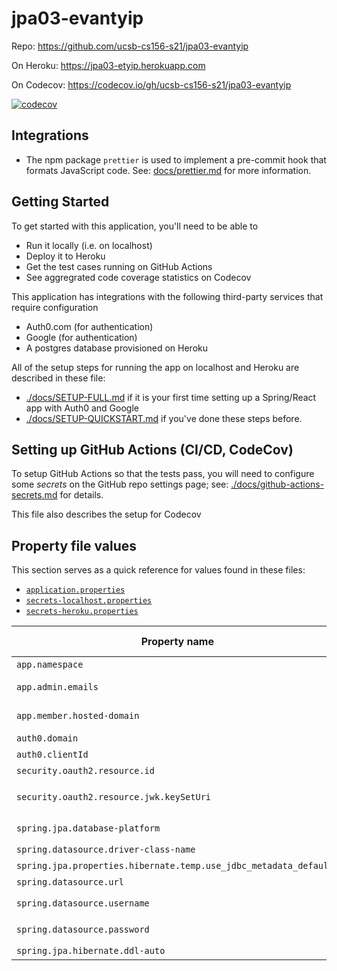 # jpa03-evantyip

Repo: https://github.com/ucsb-cs156-s21/jpa03-evantyip

On Heroku: https://jpa03-etyip.herokuapp.com

On Codecov: https://codecov.io/gh/ucsb-cs156-s21/jpa03-evantyip

[![codecov](https://codecov.io/gh/ucsb-cs156-s21/jpa03-cgaucho/branch/main/graph/badge.svg)](https://codecov.io/gh/ucsb-cs156-s21/jpa03-evantyip)

## Integrations

- The npm package `prettier` is used to implement a pre-commit hook that formats JavaScript code. See: [docs/prettier.md](./docs/prettier.md) for more information.

## Getting Started

To get started with this application, you'll need to be able to

- Run it locally (i.e. on localhost)
- Deploy it to Heroku
- Get the test cases running on GitHub Actions
- See aggregrated code coverage statistics on Codecov

This application has integrations with the following third-party
services that require configuration

- Auth0.com (for authentication)
- Google (for authentication)
- A postgres database provisioned on Heroku

All of the setup steps for running the app on localhost and Heroku are described in these file:

- [./docs/SETUP-FULL.md](./docs/SETUP-FULL.md) if it is your first time setting up a Spring/React app with Auth0 and Google
- [./docs/SETUP-QUICKSTART.md](./docs/SETUP-QUICKSTART.md) if you've done these steps before.

## Setting up GitHub Actions (CI/CD, CodeCov)

To setup GitHub Actions so that the tests pass, you will need to configure
some _secrets_ on the GitHub repo settings page; see: [./docs/github-actions-secrets.md](./docs/github-actions-secrets.md) for details.

This file also describes the setup for Codecov

## Property file values

This section serves as a quick reference for values found in these files:

- [`application.properties`](./src/main/resources/application.properties)
- [`secrets-localhost.properties`](./secrets-localhost.properties.SAMPLE)
- [`secrets-heroku.properties`](./secrets-heroku.properties.SAMPLE)

| Property name                                                     | Heroku only? | Explanation                                                               |
| ----------------------------------------------------------------- | ------------ | ------------------------------------------------------------------------- |
| `app.namespace`                                                   |              | See `Getting Started` below                                               |
| `app.admin.emails`                                                |              | A comma separated list of email addresses of permanent admin users.       |
| `app.member.hosted-domain`                                        |              | The email suffix that identifies members (i.e. `ucsb.edu` vs `gmail.com`) |
| `auth0.domain`                                                    |              | See `Getting Started` below                                               |
| `auth0.clientId`                                                  |              | See `Getting Started` below                                               |
| `security.oauth2.resource.id`                                     |              | Should always be `${app.namespace}/api`                                   |
| `security.oauth2.resource.jwk.keySetUri`                          |              | Should always be `https://\${auth0.domain}/.well-known/jwks.json`         |
| `spring.jpa.database-platform`                                    | Yes          | Should always be `org.hibernate.dialect.PostgreSQLDialect`                |
| `spring.datasource.driver-class-name`                             | Yes          | Should always be `org.postgresql.Driver`                                  |
| `spring.jpa.properties.hibernate.temp.use_jdbc_metadata_defaults` | Yes          | Should always be `false`                                                  |
| `spring.datasource.url`                                           | Yes          | Should always be `${JDBC_DATABASE_URL}`                                   |
| `spring.datasource.username`                                      | Yes          | Should always be `${JDBC_DATABASE_USERNAME}`                              |
| `spring.datasource.password`                                      | Yes          | Should always be `${JDBC_DATABASE_PASSWORD}`                              |
| `spring.jpa.hibernate.ddl-auto`                                   | Yes          | Should always be `update`                                                 |
